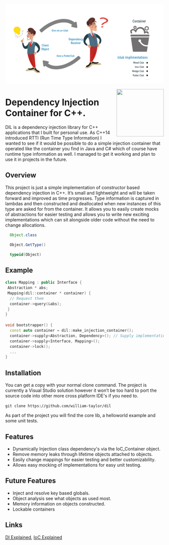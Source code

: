 ![alt tag](./example.png)

<img align='right' width='150' height='150' src='https://image.flaticon.com/icons/svg/168/168611.svg' />

# Dependency Injection Container for C++.

DIL is a dependency injection library for C++ applications that I built for personal use. As C++14 introduced RTTI (Run Time Type Information) I 
wanted to see if it would be possible to do a simple injection container that operated like the container you find in Java and C# which of course
have runtime type information as well. I managed to get it working and plan to use it in projects in the future.

## Overview

This project is just a simple implementation of constructor based dependency injection in C++. It’s small and lightweight and will be taken forward and improved as time progresses. Type information is captured in lambdas and then constructed and deallocated when new instances of this type are asked for from the container. It allows you to easily create mocks of abstractions for easier testing and allows you to write new exciting implementations which can sit alongside older code without the need to change allocations.

```java 
  Object.class
```

```csharp
  Object.GetType()
```

```c++
  typeid(Object)
```
## Example

```c++
class Mapping : public Interface {
 Abstraction * abs;
 Mapping(dil::container * container) {
  // Request them
  container->query(&abs);
 }
}

void bootstrapper() {
  const auto container = dil::make_injection_container();
  container->supply<Abstraction, Dependency>(); // Supply implementations
  container->supply<Interface, Mapping>();
  container->lock();
  ...
}
```

## Installation

You can get a copy with your normal clone command. The project is currently a Visual Studio solution however it won’t be too hard to port the source code into other more cross platform IDE's if you need to.

``` git clone https://github.com/william-taylor/dil ```

As part of the project you will find the core lib, a helloworld example and some unit tests.

## Features
- Dynamically Injection class dependency's via the IoC_Container object.
- Remove memory leaks through lifetime objects attached to objects.
- Easily change mappings for easier testing and better customizability.
- Allows easy mocking of implementations for easy unit testing.

## Future Features

* Inject and resolve key based globals.
* Object analysis see what objects as used most.
* Memory information on objects constructed.
* Lockable containers

## Links
[DI Explained](https://en.wikipedia.org/wiki/Dependency_injection),  [IoC Explained](https://en.wikipedia.org/wiki/Inversion_of_control)
